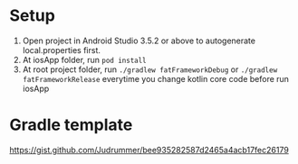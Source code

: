 # Setup

1. Open project in Android Studio 3.5.2 or above to autogenerate local.properties first.
3. At iosApp folder,  run ```pod install```
2. At root project folder, run ```./gradlew fatFrameworkDebug``` or ```./gradlew fatFrameworkRelease```  everytime you change kotlin core code before run iosApp <br/>

# Gradle template
https://gist.github.com/Judrummer/bee935282587d2465a4acb17fec26179
